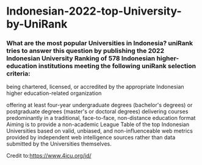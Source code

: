 # Indonesian-2022-top-University-by-UniRank

### What are the most popular Universities in Indonesia? uniRank tries to answer this question by publishing the 2022 Indonesian University Ranking of 578 Indonesian higher-education institutions meeting the following uniRank selection criteria:

being chartered, licensed, or accredited by the appropriate Indonesian higher education-related organization

offering at least four-year undergraduate degrees (bachelor's degrees) or postgraduate degrees (master's or doctoral degrees)
delivering courses predominantly in a traditional, face-to-face, non-distance education format
Aiming is to provide a non-academic League Table of the top Indonesian Universities based on valid, unbiased, and non-influenceable web metrics provided by independent web intelligence sources rather than data submitted by the Universities themselves.

Credit to:https://www.4icu.org/id/
